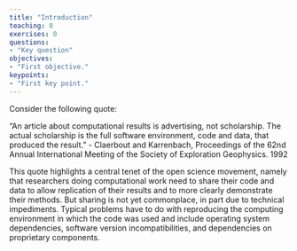 ```yaml
---
title: "Introduction"
teaching: 0
exercises: 0
questions:
- "Key question"
objectives:
- "First objective."
keypoints:
- "First key point."
---
```

Consider the following quote:

“An article about computational results is advertising, not scholarship. The actual scholarship is the full software environment, code and data, that produced the result.” - Claerbout and Karrenbach, Proceedings of the 62nd Annual International Meeting of the Society of Exploration Geophysics. 1992

This quote highlights a central tenet of the open science movement, namely that researchers doing computational work need to share their code and data to allow replication of their results and to more clearly demonstrate their methods. But sharing is not yet commonplace, in part due to technical impediments. Typical problems have to do with reproducing the computing environment in which the code was used and include operating system dependencies, software version incompatibilities, and dependencies on proprietary components.
